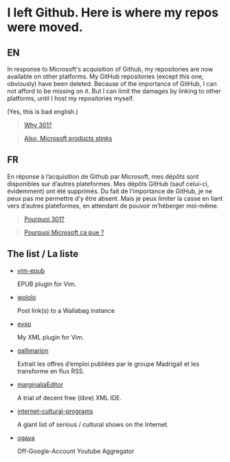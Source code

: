 # I left Github. Here is where my repos were moved.

## EN

In response to Microsoft's acquisition of Github, my repositories are now 
available on other platforms. My GitHub repositories (except this one, 
obviously) have been deleted. Because of the importance of GitHub, I can not 
afford to be missing on it. But I can limit the damages by linking to other 
platforms, until I host my repositories myself.

(Yes, this is bad english.)

> [Why 301?](https://en.wikipedia.org/wiki/HTTP_301)

> [Also, Microsoft products stinks](https://itvision.altervista.org/why-windows-10-sucks.html)

## FR

En réponse à l’acquisition de Github par Microsoft, mes dépôts sont disponibles 
sur d’autres plateformes. Mes dépôts GitHub (sauf celui-ci, évidemment) ont été
supprimés. Du fait de l’importance de GitHub, je ne peux pas me permettre d’y 
être absent. Mais je peux limiter la casse en liant vers d’autres plateformes, 
en attendant de pouvoir m’héberger moi-même.

> [Pourquoi 301?](https://fr.wikipedia.org/wiki/Erreur_HTTP_301)

> [Pourquoi Microsoft ça pue ?](http://sebsauvage.net/wiki/doku.php?id=microsoft)

## The list / La liste

- [vim-epub](https://framagit.org/etnadji/vim-epub)

    EPUB plugin for Vim.

- [wololo](https://framagit.org/etnadji/wololo)

    Post link(s) to a Wallabag instance

- [evxp](https://framagit.org/etnadji/evxp)

    My XML plugin for Vim.

- [gallimarion](https://framagit.org/etnadji/gallimarion)

    Extrait les offres d’emploi publiées par le groupe Madrigall et les transforme en flux RSS.

- [marginaliaEditor](https://framagit.org/etnadji/marginaliaEditor)

    A trial of decent free (libre) XML IDE.

- [internet-cultural-programs](https://framagit.org/etnadji/internet-cultural-programs)

    A giant list of serious / cultural shows on the Internet.

- [ogaya](https://framagit.org/etnadji/ogaya)

    Off-Google-Account Youtube Aggregator 